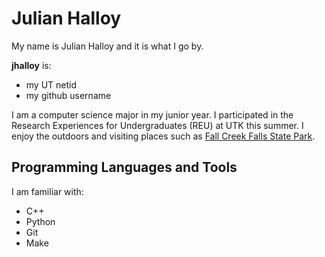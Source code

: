 # Julian Halloy

My name is Julian Halloy and it is what I go by.

**jhalloy** is:
- my UT netid
- my github username

I am a computer science major in my junior year. I participated in the Research Experiences for Undergraduates (REU) at UTK this summer. I enjoy the outdoors and visiting places such as [Fall Creek Falls State Park](https://tnstateparks.com/parks/fall-creek-falls).

## Programming Languages and Tools

I am familiar with:

- C++
- Python
- Git
- Make
